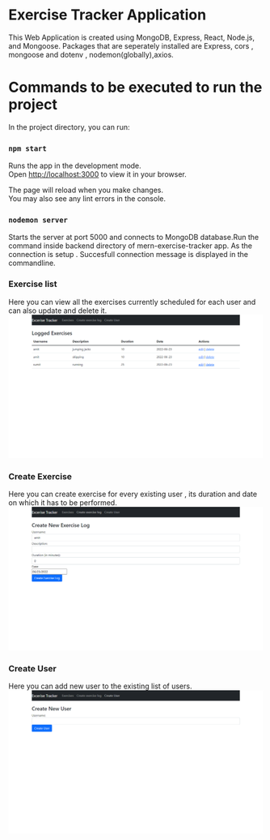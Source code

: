 # Exercise Tracker Application
This Web Application is created using MongoDB, Express, React, Node.js, and Mongoose.
Packages that are seperately installed are Express, cors , mongoose and dotenv , nodemon(globally),axios.


# Commands to be executed to run the project

In the project directory, you can run:

### `npm start`

Runs the app in the development mode.\
Open [http://localhost:3000](http://localhost:3000) to view it in your browser.

The page will reload when you make changes.\
You may also see any lint errors in the console.

### `nodemon server`

Starts the server at port 5000 and connects to MongoDB database.Run the command inside backend directory of mern-exercise-tracker app.
As the connection is setup . Succesfull connection message is displayed in the commandline.

### Exercise list
Here you can view all the exercises currently scheduled for each user and can also update and delete it.
![this is an image](https://github.com/Chaudharysumit07/mern-exercise-tracker/blob/master/Screenshot%20(49).png)

### Create Exercise
Here you can create exercise for every existing user , its duration and date on which it has to be performed.
![this is an image](https://github.com/Chaudharysumit07/mern-exercise-tracker/blob/master/Screenshot%20(50).png)

### Create User
Here you can add new user to the existing list of users.
![this is an image](https://github.com/Chaudharysumit07/mern-exercise-tracker/blob/master/Screenshot%20(51).png)



